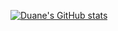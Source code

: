 [![Duane's GitHub stats](https://github-readme-stats.vercel.app/api?username=duanecilliers&theme=ayu-mirage&show_icons=true&count_private=true)](https://github.com/anuraghazra/github-readme-stats)

<!--
**duanecilliers/duanecilliers** is a ✨ _special_ ✨ repository because its `README.md` (this file) appears on your GitHub profile.

Here are some ideas to get you started:

- 🔭 I’m currently working on ...
- 🌱 I’m currently learning ...
- 👯 I’m looking to collaborate on ...
- 🤔 I’m looking for help with ...
- 💬 Ask me about ...
- 📫 How to reach me: ...
- 😄 Pronouns: ...
- ⚡ Fun fact: ...
-->
